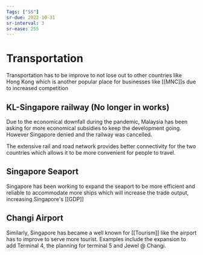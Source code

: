 ```yaml
---
Tags: ["SS"]
sr-due: 2022-10-31
sr-interval: 3
sr-ease: 255
---
```

# Transportation 
Transportation has to be improve to not lose out to other countries like Hong Kong which is another popular place for businesses like [[MNC]]s due to increased competition 

## KL-Singapore railway (No longer in works)
Due to the economical downfall during the pandemic, Malaysia has been asking for more economical subsidies to keep the development going. However Singapore denied and the railway was cancelled.

The extensive rail and road network provides better connectivity for the two countries which allows it to be more convenient for people to travel.

## Singapore Seaport
Singapore has been working to expand the seaport to be more efficient and reliable to accommodate more ships which will increase the trade output, increasing Singapore's [[GDP]]

## Changi Airport
Similarly, Singapore has became a well known for [[Tourism]] like the airport has to improve to serve more tourist. Examples include the expansion to add Terminal 4, the planning for terminal 5 and Jewel @ Changi.